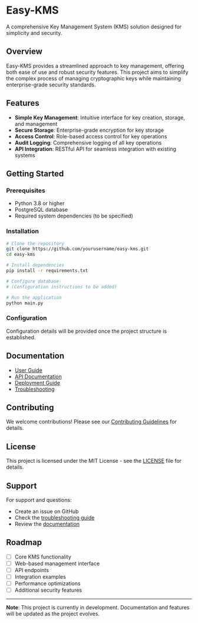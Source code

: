 # Easy-KMS

A comprehensive Key Management System (KMS) solution designed for simplicity and security.

## Overview

Easy-KMS provides a streamlined approach to key management, offering both ease of use and robust security features. This project aims to simplify the complex process of managing cryptographic keys while maintaining enterprise-grade security standards.

## Features

- **Simple Key Management**: Intuitive interface for key creation, storage, and management
- **Secure Storage**: Enterprise-grade encryption for key storage
- **Access Control**: Role-based access control for key operations
- **Audit Logging**: Comprehensive logging of all key operations
- **API Integration**: RESTful API for seamless integration with existing systems

## Getting Started

### Prerequisites

- Python 3.8 or higher
- PostgreSQL database
- Required system dependencies (to be specified)

### Installation

```bash
# Clone the repository
git clone https://github.com/yourusername/easy-kms.git
cd easy-kms

# Install dependencies
pip install -r requirements.txt

# Configure database
# (Configuration instructions to be added)

# Run the application
python main.py
```

### Configuration

Configuration details will be provided once the project structure is established.

## Documentation

- [User Guide](docs/user-guide.md)
- [API Documentation](docs/api.md)
- [Deployment Guide](docs/deployment.md)
- [Troubleshooting](docs/troubleshooting.md)

## Contributing

We welcome contributions! Please see our [Contributing Guidelines](CONTRIBUTING.md) for details.

## License

This project is licensed under the MIT License - see the [LICENSE](LICENSE) file for details.

## Support

For support and questions:
- Create an issue on GitHub
- Check the [troubleshooting guide](docs/troubleshooting.md)
- Review the [documentation](docs/)

## Roadmap

- [ ] Core KMS functionality
- [ ] Web-based management interface
- [ ] API endpoints
- [ ] Integration examples
- [ ] Performance optimizations
- [ ] Additional security features

---

**Note**: This project is currently in development. Documentation and features will be updated as the project evolves. 